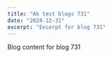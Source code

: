 ```yaml
---
title: "Ak test blogs 731"
date: "2024-12-31"
excerpt: "Excerpt for blog 731"
---
```


Blog content for blog 731